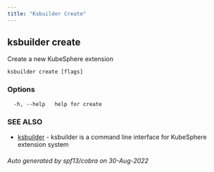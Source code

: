 ```yaml
---
title: "Ksbuilder Create"
---
```


## ksbuilder create

Create a new KubeSphere extension

```
ksbuilder create [flags]
```

### Options

```
  -h, --help   help for create
```

### SEE ALSO

* [ksbuilder](zh/references/ksbuilder/ksbuilder)	 - ksbuilder is a command line interface for KubeSphere extension system

###### Auto generated by spf13/cobra on 30-Aug-2022
